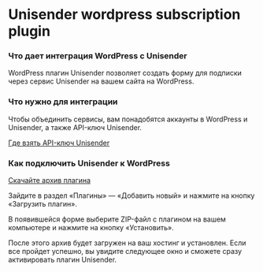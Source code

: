 # Unisender wordpress subscription plugin
### Что дает интеграция WordPress с Unisender
WordPress плагин Unisender позволяет создать форму для подписки через сервис Unisender на вашем сайта на WordPress.

### Что нужно для интеграции
Чтобы объединить сервисы, вам понадобятся аккаунты в WordPress и Unisender, а также API-ключ Unisender.

[Где взять API-ключ Unisender](https://www.unisender.com/ru/support/api/common/api-key/)

### Как подключить Unisender к WordPress
[Скачайте архив плагина](https://www.dropbox.com/s/8ipnxs665eei6aw/unisender.zip?dl=0)

Зайдите в раздел «Плагины» — «Добавить новый» и нажмите на кнопку «Загрузить плагин».

В появившейся форме выберите ZIP-файл с плагином на вашем компьютере и нажмите на кнопку «Установить».

После этого архив будет загружен на ваш хостинг и установлен. Если все пройдет успешно, вы увидите следующее окно и сможете сразу активировать плагин Unisender.
